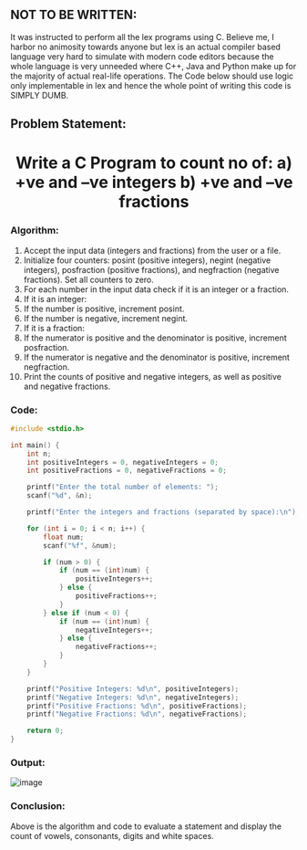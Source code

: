 ## NOT TO BE WRITTEN:
  It was instructed to perform all the lex programs using C.
  Believe me, I harbor no animosity towards anyone but lex is an actual compiler based language very hard to simulate with modern code editors because the whole language is very unneeded where C++, Java and Python make up for the majority of actual real-life operations.
  The Code below should use logic only implementable in lex and hence the whole point of writing this code is SIMPLY DUMB.


## Problem Statement:
<center>
  <H1> Write a C Program to count no of: a) +ve and –ve integers b) +ve and –ve fractions </H1>
</center>

### Algorithm:

1. Accept the input data (integers and fractions) from the user or a file.
2. Initialize four counters: posint (positive integers), negint (negative integers), posfraction (positive fractions), and negfraction (negative fractions). Set all counters to zero.
3. For each number in the input data check if it is an integer or a fraction.
4. If it is an integer:
5. If the number is positive, increment posint.
6. If the number is negative, increment negint.
7. If it is a fraction:
8. If the numerator is positive and the denominator is positive, increment posfraction.
9. If the numerator is negative and the denominator is positive, increment negfraction.
10. Print the counts of positive and negative integers, as well as positive and negative fractions.

### Code:

```C
#include <stdio.h>

int main() {
    int n;
    int positiveIntegers = 0, negativeIntegers = 0;
    int positiveFractions = 0, negativeFractions = 0;

    printf("Enter the total number of elements: ");
    scanf("%d", &n);

    printf("Enter the integers and fractions (separated by space):\n");

    for (int i = 0; i < n; i++) {
        float num;
        scanf("%f", &num);

        if (num > 0) {
            if (num == (int)num) {
                positiveIntegers++;
            } else {
                positiveFractions++;
            }
        } else if (num < 0) {
            if (num == (int)num) {
                negativeIntegers++;
            } else {
                negativeFractions++;
            }
        }
    }

    printf("Positive Integers: %d\n", positiveIntegers);
    printf("Negative Integers: %d\n", negativeIntegers);
    printf("Positive Fractions: %d\n", positiveFractions);
    printf("Negative Fractions: %d\n", negativeFractions);

    return 0;
}

```

### Output:

![image](https://github.com/PixMusicaX/6thsem/assets/129383302/9f6c04a4-9874-469c-b17b-1e6a10f446f2)


### Conclusion:

Above is the algorithm and code to evaluate a statement and display the count of vowels, consonants, digits and white spaces.

